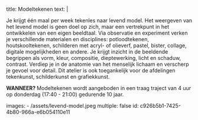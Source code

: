 title: Modeltekenen
text: |
  <p>Je krijgt één maal per week tekenles naar levend
  model. Het weergeven van het levend model is geen
  doel op zich, maar een vertrekpunt in het ontwikkelen
  van een eigen beeldtaal. Via observatie en experiment
  verken je verschillende materialen en disciplines:
  potloodtekenen, houtskooltekenen, schilderen met
  acryl- of olieverf, pastel, bister, collage, digitale
  mogelijkheden en andere.
  Je krijgt inzicht in de beeldende begrippen als vorm,
  kleur, compositie, dieptewerking, licht en schaduw,
  contrast. Verdiep je in de anatomie van het menselijk
  lichaam en verscherp je gevoel voor detail.
  Dit atelier is ook toegankelijk voor de afdelingen
  tekenkunst, schilderkunst en grafiekkunst.
  </p>
  <p><strong>WANNEER? </strong>Modeltekenen wordt aangeboden in
  een traag traject van 4 uur op donderdag (17:40 -
  21:00) gedurende 10 jaar.
  </p>
images:
  - /assets/levend-model.jpeg
multiple: false
id: c926b5b1-7425-4b80-966a-e6b054110e11
